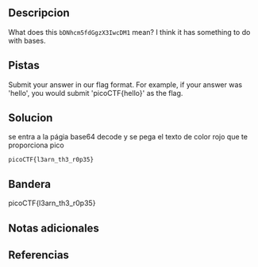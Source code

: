 
## Descripcion
What does this `bDNhcm5fdGgzX3IwcDM1` mean? I think it has something to do with bases.

## Pistas
Submit your answer in our flag format. For example, if your answer was 'hello', you would submit 'picoCTF{hello}' as the flag.

## Solucion
se entra a la págia base64 decode y se pega el texto de color rojo que te proporciona pico
```
picoCTF{l3arn_th3_r0p35}
```

## Bandera
picoCTF{l3arn_th3_r0p35}

## Notas adicionales



## Referencias


